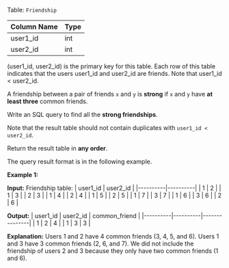﻿
Table:  `Friendship`

| Column Name | Type |
|-------------|------|
| user1_id    | int  |
| user2_id    | int  |

(user1_id, user2_id) is the primary key for this table.
Each row of this table indicates that the users user1_id and user2_id are friends.
Note that user1_id < user2_id.

A friendship between a pair of friends  `x`  and  `y`  is  **strong**  if  `x`  and  `y`  have  **at least three**  common friends.

Write an SQL query to find all the  **strong friendships**.

Note that the result table should not contain duplicates with  `user1_id < user2_id`.

Return the result table in  **any order**.

The query result format is in the following example.

**Example 1:**

**Input:** 
Friendship table:
| user1_id | user2_id |
|----------|----------|
| 1        | 2        |
| 1        | 3        |
| 2        | 3        |
| 1        | 4        |
| 2        | 4        |
| 1        | 5        |
| 2        | 5        |
| 1        | 7        |
| 3        | 7        |
| 1        | 6        |
| 3        | 6        |
| 2        | 6        |

**Output:** 
| user1_id | user2_id | common_friend |
|----------|----------|---------------|
| 1        | 2        | 4             |
| 1        | 3        | 3             |

**Explanation:** 
Users 1 and 2 have 4 common friends (3, 4, 5, and 6).
Users 1 and 3 have 3 common friends (2, 6, and 7).
We did not include the friendship of users 2 and 3 because they only have two common friends (1 and 6).
